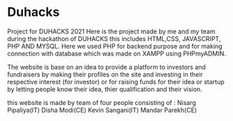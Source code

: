 # Duhacks
Project for DUHACKS 2021
Here is the project made by me and my team during the hackathon of DUHACKS
this includes HTML,CSS, JAVASCRIPT, PHP AND MYSQL.
Here we used PHP for backend purpose and for making connection with database which was made on XAMPP using PHPmyADMIN.

The website is base on an idea to provide a platform to investors and fundraisers by making their profiles on the site and investing 
in their respective interest (for investor) or for raising funds for their idea or startup by letting people know their idea, thier qualification and their vision.

this website is made by team of four people consisting of :
Nisarg Pipaliya(IT)
Disha Modi(CE)
Kevin Sangani(IT)
Mandar Parekh(CE)
